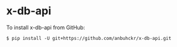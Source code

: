 # x-db-api

To install x-db-api from GitHub:

```
$ pip install -U git+https://github.com/anbuhckr/x-db-api.git
```
